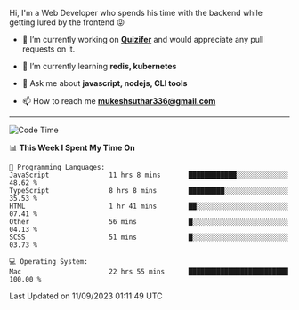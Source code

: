 Hi, I'm a Web Developer who spends his time with the backend while getting lured by the frontend 😜

- 🔭 I’m currently working on **[Quizifer](https://github.com/SutharMukesh/Quizifer/)** and would appreciate any pull requests on it.

- 🌱 I’m currently learning **redis, kubernetes**

- 💬 Ask me about **javascript, nodejs, CLI tools**

- 📫 How to reach me **mukeshsuthar336@gmail.com**

---
<!--START_SECTION:waka-->
![Code Time](http://img.shields.io/badge/Code%20Time-2%2C507%20hrs%2030%20mins-blue)

📊 **This Week I Spent My Time On** 

```text
💬 Programming Languages: 
JavaScript               11 hrs 8 mins       ████████████░░░░░░░░░░░░░   48.62 % 
TypeScript               8 hrs 8 mins        █████████░░░░░░░░░░░░░░░░   35.53 % 
HTML                     1 hr 41 mins        ██░░░░░░░░░░░░░░░░░░░░░░░   07.41 % 
Other                    56 mins             █░░░░░░░░░░░░░░░░░░░░░░░░   04.13 % 
SCSS                     51 mins             █░░░░░░░░░░░░░░░░░░░░░░░░   03.73 % 

💻 Operating System: 
Mac                      22 hrs 55 mins      █████████████████████████   100.00 % 
```


 Last Updated on 11/09/2023 01:11:49 UTC
<!--END_SECTION:waka-->
